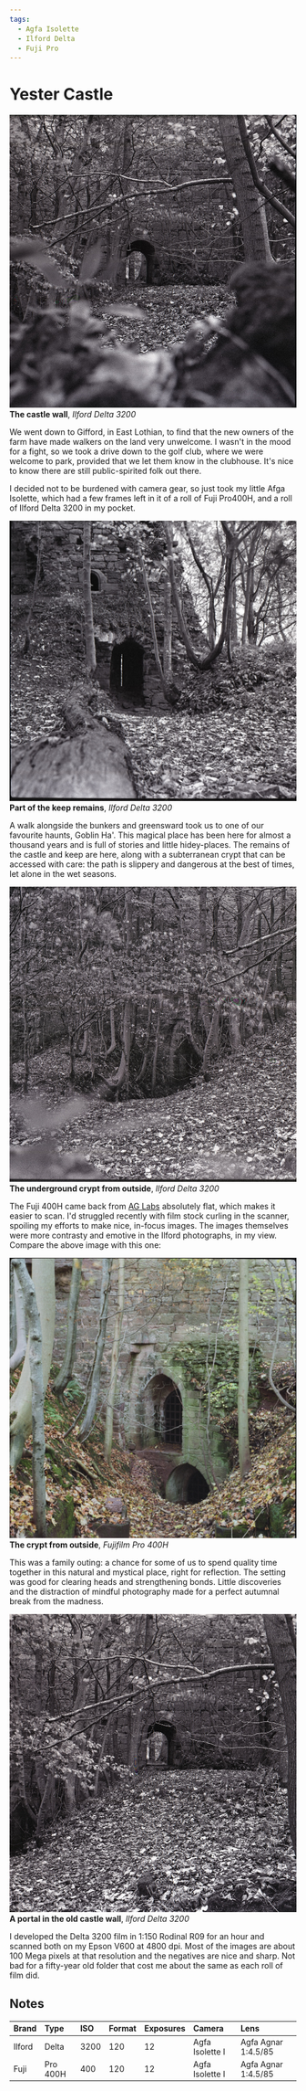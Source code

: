 ```yaml
---
tags:
  - Agfa Isolette
  - Ilford Delta
  - Fuji Pro
---
```

# Yester Castle
![](/img/Ilford-Delta-3200-20201127_20295583.jpg)
**The castle wall**, *Ilford Delta 3200*

We went down to Gifford, in East Lothian, to find that the new owners of the farm have made walkers on the land very unwelcome. I wasn't in the mood for a fight, so we took a drive down to the golf club, where we were welcome to park, provided that we let them know in the clubhouse. It's nice to know there are still public-spirited folk out there.

I decided not to be burdened with camera gear, so just took my little Afga Isolette, which had a few frames left in it of a roll of Fuji Pro400H, and a roll of Ilford Delta 3200 in my pocket.

![](/img/Ilford-Delta-3200-20201127_20085880.jpg)
**Part of the keep remains**, *Ilford Delta 3200*

A walk alongside the bunkers and greensward took us to one of our favourite haunts, Goblin Ha'. This magical place has been here for almost a thousand years and is full of stories and little hidey-places. The remains of the castle and keep are here, along with a subterranean crypt that can be accessed with care: the path is slippery and dangerous at the best of times, let alone in the wet seasons.

![](/img/Ilford-Delta-3200-20201127_20114793.jpg)
**The underground crypt from outside**, *Ilford Delta 3200*

The Fuji 400H came back from [AG Labs](https://www.ag-photolab.co.uk/) absolutely flat, which makes it easier to scan. I'd struggled recently with film stock curling in the scanner, spoiling my efforts to make nice, in-focus images. The images themselves were more contrasty and emotive in the Ilford photographs, in my view. Compare the above image with this one:

![](/img/Fujifilm-Pro400H-20201207_18485469.jpg)
**The crypt from outside**, *Fujifilm Pro 400H*

This was a family outing: a chance for some of us to spend quality time together in this natural and mystical place, right for reflection. The setting was good for clearing heads and strengthening bonds. Little discoveries and the distraction of mindful photography made for a perfect autumnal break from the madness. 

![](/img/Ilford-Delta-3200-20201127_20271449.jpg)
**A portal in the old castle wall**, *Ilford Delta 3200*

I developed the Delta 3200 film in 1:150 Rodinal R09 for an hour and scanned both on my Epson V600 at 4800 dpi. Most of the images are about 100 Mega pixels at that resolution and the negatives are nice and sharp. Not bad for a fifty-year old folder that cost me about the same as each roll of film did.

## Notes

Brand|Type|ISO|Format|Exposures|Camera|Lens
:----|:---|:--|:-----|:--------|:-----|:----
Ilford|Delta|3200|120|12|Agfa Isolette I|Agfa Agnar 1:4.5/85
Fuji|Pro 400H|400|120|12|Agfa Isolette I|Agfa Agnar 1:4.5/85

